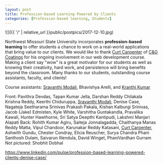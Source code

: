 ```yaml
---
layout: post
title: Profession-based Learning Powered by Clients
categories: [Profession-based learning, Students]
---
```


![]({{ '/' | relative_url }}public/postpics/2017-12-10.jpg)

<div id="ember4322" class="ember-view">
<div class="reader-article-content" dir="ltr">
<div id="ember4322" class="ember-view">
<div class="reader-article-content" dir="ltr">
<p>Northwest Missouri State University incorporates&nbsp;<strong>profession-based learning</strong>&nbsp;to offer students a chance to work on a real-world applications that bring value to our clients. We would like to thank&nbsp;<a href="https://www.linkedin.com/in/curt-carpenter-b8b899b/" target="_blank" rel="noopener">Curt Carpenter</a>&nbsp;of&nbsp;<a href="https://www.facebook.com/CG-Coatings-104818302930011/" target="_blank" rel="nofollow noopener">C&amp;G Coatings</a>&nbsp;for his ongoing involvement in our web development course. Making a client say "wow" is a great motivator for our students as well as knowing their creativity, hard work, and persistence will bring benefits beyond the classroom. Many thanks to our students, outstanding course assistants, faculty, and clients!</p>
<p>Course assistants:&nbsp;<a href="https://www.linkedin.com/in/sravanthi-modali-13b53458/" target="_blank" rel="noopener">Sravanthi Modali</a>, Bhavishya Arelli, and&nbsp;<a href="https://www.linkedin.com/in/kranthi-kumar-21526a95/" target="_blank" rel="noopener">Kranthi Kumar</a></p>
<p>Front: Pavithra Devdas, Tapan Kumar Jella, Darshan Reddy Chilakala Krishna Reddy, Keerthi Chiduruppa,&nbsp;<a href="https://www.linkedin.com/in/sravanthi-modali-13b53458/" target="_blank" rel="noopener">Sravanthi Modali</a>, Denise Case, Nagateja Seetharama Srinivas Prakash Pakala, Kishan Kalburgi Srinivas, Jacob (Jake) Edmisten, Kyle White, Varshitha Guntakandla, Pravalika Kawali, Hunter Hawthorne, Sri Satya Deepthi Kantipudi, Lakshmi Manjari Alapati Back: Rohith Kumar Agiru, Saiteja Jonnalagadda, Chaithanya Manas Reddy Matta, Vipul Chandoor, Karunakar Reddy Katasani,&nbsp;<a href="https://www.linkedin.com/in/curt-carpenter-b8b899b/" target="_blank" rel="noopener">Curt Carpenter</a>, Ashwith Gundu, Chester Condray, Elicia Reuscher, Surya Chandra Phani Santhosh Dulam, Saivarun Illendula, David Winget, PhaniVardhan Gurram Not pictured: Shobhit Dobhal</p>
</div>
</div>
</div>
</div>


<a href="https://www.linkedin.com/pulse/profession-based-learning-powered-clients-denise-case/">https://www.linkedin.com/pulse/profession-based-learning-powered-clients-denise-case/</a>